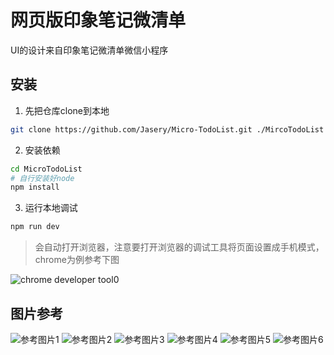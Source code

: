 # 网页版印象笔记微清单

UI的设计来自印象笔记微清单微信小程序

## 安装
1. 先把仓库clone到本地
``` bash
git clone https://github.com/Jasery/Micro-TodoList.git ./MircoTodoList
```
2. 安装依赖
``` bash
cd MicroTodoList
# 自行安装好node
npm install 
```
3. 运行本地调试
``` bash
npm run dev
```
> 会自动打开浏览器，注意要打开浏览器的调试工具将页面设置成手机模式，chrome为例参考下图

![chrome developer tool0](./screenshot/pic7.png)


## 图片参考
![参考图片1](./screenshot/pic1.png)
![参考图片2](./screenshot/pic2.png)
![参考图片3](./screenshot/pic3.png)
![参考图片4](./screenshot/pic4.png)
![参考图片5](./screenshot/pic5.png)
![参考图片6](./screenshot/pic6.png)
